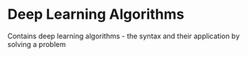 # Deep Learning Algorithms
Contains deep learning algorithms - the syntax and their application by solving a problem
